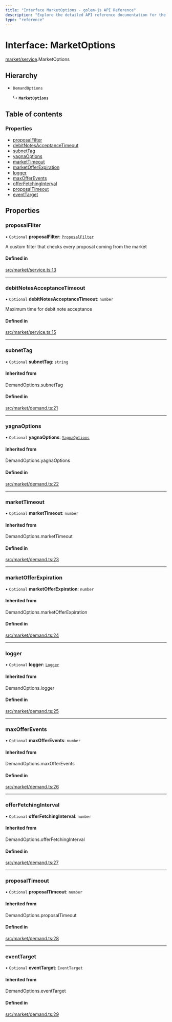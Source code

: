 ```yaml
---
title: "Interface MarketOptions - golem-js API Reference"
description: "Explore the detailed API reference documentation for the Interface MarketOptions within the golem-js SDK for the Golem Network."
type: "reference"
---
```

# Interface: MarketOptions

[market/service](../modules/market_service).MarketOptions

## Hierarchy

- `DemandOptions`

  ↳ **`MarketOptions`**

## Table of contents

### Properties

- [proposalFilter](market_service.MarketOptions#proposalfilter)
- [debitNotesAcceptanceTimeout](market_service.MarketOptions#debitnotesacceptancetimeout)
- [subnetTag](market_service.MarketOptions#subnettag)
- [yagnaOptions](market_service.MarketOptions#yagnaoptions)
- [marketTimeout](market_service.MarketOptions#markettimeout)
- [marketOfferExpiration](market_service.MarketOptions#marketofferexpiration)
- [logger](market_service.MarketOptions#logger)
- [maxOfferEvents](market_service.MarketOptions#maxofferevents)
- [offerFetchingInterval](market_service.MarketOptions#offerfetchinginterval)
- [proposalTimeout](market_service.MarketOptions#proposaltimeout)
- [eventTarget](market_service.MarketOptions#eventtarget)

## Properties

### proposalFilter

• `Optional` **proposalFilter**: [`ProposalFilter`](../modules/market_service#proposalfilter)

A custom filter that checks every proposal coming from the market

#### Defined in

[src/market/service.ts:13](https://github.com/golemfactory/golem-js/blob/5c570c3/src/market/service.ts#L13)

___

### debitNotesAcceptanceTimeout

• `Optional` **debitNotesAcceptanceTimeout**: `number`

Maximum time for debit note acceptance

#### Defined in

[src/market/service.ts:15](https://github.com/golemfactory/golem-js/blob/5c570c3/src/market/service.ts#L15)

___

### subnetTag

• `Optional` **subnetTag**: `string`

#### Inherited from

DemandOptions.subnetTag

#### Defined in

[src/market/demand.ts:21](https://github.com/golemfactory/golem-js/blob/5c570c3/src/market/demand.ts#L21)

___

### yagnaOptions

• `Optional` **yagnaOptions**: [`YagnaOptions`](../modules/executor_executor#yagnaoptions)

#### Inherited from

DemandOptions.yagnaOptions

#### Defined in

[src/market/demand.ts:22](https://github.com/golemfactory/golem-js/blob/5c570c3/src/market/demand.ts#L22)

___

### marketTimeout

• `Optional` **marketTimeout**: `number`

#### Inherited from

DemandOptions.marketTimeout

#### Defined in

[src/market/demand.ts:23](https://github.com/golemfactory/golem-js/blob/5c570c3/src/market/demand.ts#L23)

___

### marketOfferExpiration

• `Optional` **marketOfferExpiration**: `number`

#### Inherited from

DemandOptions.marketOfferExpiration

#### Defined in

[src/market/demand.ts:24](https://github.com/golemfactory/golem-js/blob/5c570c3/src/market/demand.ts#L24)

___

### logger

• `Optional` **logger**: [`Logger`](utils_logger_logger.Logger)

#### Inherited from

DemandOptions.logger

#### Defined in

[src/market/demand.ts:25](https://github.com/golemfactory/golem-js/blob/5c570c3/src/market/demand.ts#L25)

___

### maxOfferEvents

• `Optional` **maxOfferEvents**: `number`

#### Inherited from

DemandOptions.maxOfferEvents

#### Defined in

[src/market/demand.ts:26](https://github.com/golemfactory/golem-js/blob/5c570c3/src/market/demand.ts#L26)

___

### offerFetchingInterval

• `Optional` **offerFetchingInterval**: `number`

#### Inherited from

DemandOptions.offerFetchingInterval

#### Defined in

[src/market/demand.ts:27](https://github.com/golemfactory/golem-js/blob/5c570c3/src/market/demand.ts#L27)

___

### proposalTimeout

• `Optional` **proposalTimeout**: `number`

#### Inherited from

DemandOptions.proposalTimeout

#### Defined in

[src/market/demand.ts:28](https://github.com/golemfactory/golem-js/blob/5c570c3/src/market/demand.ts#L28)

___

### eventTarget

• `Optional` **eventTarget**: `EventTarget`

#### Inherited from

DemandOptions.eventTarget

#### Defined in

[src/market/demand.ts:29](https://github.com/golemfactory/golem-js/blob/5c570c3/src/market/demand.ts#L29)
